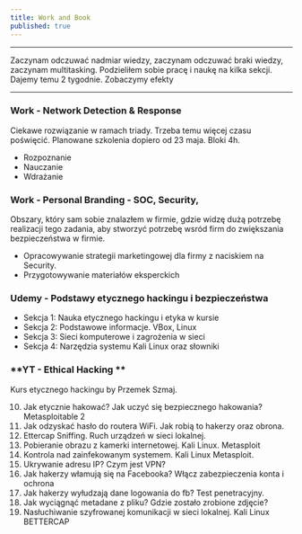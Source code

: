 ```yaml
---
title: Work and Book
published: true
---
```


***

Zaczynam odczuwać nadmiar wiedzy, zaczynam odczuwać braki wiedzy, zaczynam multitasking. Podzieliłem sobie pracę i naukę na kilka sekcji. Dajemy temu 2 tygodnie. Zobaczymy efekty

***

### [](#header-3) Work - Network Detection & Response
Ciekawe rozwiązanie w ramach triady. Trzeba temu więcej czasu poświęcić. Planowane szkolenia dopiero od 23 maja. Bloki 4h.

* Rozpoznanie
* Nauczanie
* Wdrażanie


### [](#header-3) Work - Personal Branding - SOC, Security, 
Obszary, który sam sobie znalazłem w firmie, gdzie widzę dużą potrzebę realizacji tego zadania, aby stworzyć potrzebę wsród firm do zwiększania bezpieczeństwa w firmie.

* Opracowywanie strategii marketingowej dla firmy z naciskiem na Security. 
* Przygotowywanie materiałów eksperckich


### [](#header-3) **Udemy - Podstawy etycznego hackingu i bezpieczeństwa**

* Sekcja 1: Nauka etycznego hackingu i etyka w kursie
* Sekcja 2: Podstawowe informacje. VBox, Linux
* Sekcja 3: Sieci komputerowe i zagrożenia w sieci
* Sekcja 4: Narzędzia systemu Kali Linux oraz słowniki


### [](#header-3) **YT - Ethical Hacking **

Kurs etycznego hackingu by Przemek Szmaj.

10. Jak etycznie hakować? Jak uczyć się bezpiecznego hakowania? Metasploitable 2
11. Jak odzyskać hasło do routera WiFi. Jak robią to hakerzy oraz obrona.
12. Ettercap Sniffing. Ruch urządzeń w sieci lokalnej.
13. Pobieranie obrazu z kamerki internetowej. Kali Linux. Metasploit
14. Kontrola nad zainfekowanym systemem. Kali Linux Metasploit.
15. Ukrywanie adresu IP? Czym jest VPN?
16. Jak hakerzy włamują się na Facebooka? Włącz zabezpieczenia konta i ochrona
17. Jak hakerzy wyłudzają dane logowania do fb? Test penetracyjny.
18. Jak wyciągnąć metadane z pliku? Gdzie zostało zrobione zdjęcie?
19. Nasłuchiwanie szyfrowanej komunikacji w sieci lokalnej. Kali Linux BETTERCAP